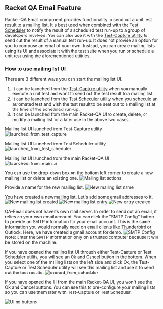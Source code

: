 ## Racket QA Email Feature

Racket-QA Email component provides functionality to send out a unit test result to a mailing list. It is best used when combined with the [Test Scheduler][Scheduler Document] to notify the result of a scheduled test run-up to a group of developers involved. You can also use it with the [Test-Capture utility][Test-Capture Document] to send out the result of a manual test run-up. It does not provide an option for you to compose an email of your own. Instead, you can create mailing lists using its UI and associate it with the test suite when you run or schedule a unit test using the aforementioned utilities.


### How to use mailing list UI

There are 3 different ways you can start the mailing list UI.

1. It can be launched from the [Test-Capture utility][Test-Capture Document] when you manually execute a unit test and want to send out the test result to a mailing list.
2. It can be launched from the [Test Scheduler utility][Scheduler Document] when you schedule an automated test and wish the test result to be sent out to a mailing list at the time of the scheduled run-up.
3. It can be launched from the main Racket-QA UI to create, delete, or modify a mailing list for a later use in the above two cases.



Mailing list UI launched from Test-Capture utility
![launched_from_test_capture](images/documentation/launched_from_test_capture.png)

Mailing list UI launched from Test Scheduler utility
![launched_from_test_scheduler](images/documentation/launched_from_test_scheduler.png)

Mailing list UI launched from the main Racket-QA UI
![launched_from_main_ui](images/documentation/launched_from_main_ui.png)


You can use the drop-down box on the bottom left corner to create a new mailing list or delete an existing one.
![Mailing list actions](images/documentation/ui_add_mailing_list.png)

Provide a name for the new mailing list.
![New mailing list name](images/documentation/ui_new_mailing_list_name.png)

You have created a new mailing list. Let's add some email addresses to it.
![New mailing list created](images/documentation/ui_new_mailing_list_created.png)
![New mailing list entry](images/documentation/ui_new_mailist_list_entry.png)
![New entry created](images/documentation/ui_new_address_created.png)

QA-Email does not have its own mail server. In order to send out an email, it relies on your own email account. You can click the "SMTP Config" button to provide an SMTP information for your email account. This is the same information you would normally need on email clients like Thunderbird or Outlook. Here, we have created a gmail account for demo.
![SMTP Config](images/documentation/ui_smtp_config.png)
Note: Enter the SMTP information only on a trusted computer because it will be stored on the machine.

If you have opened the mailing list UI through either Test-Capture or Test Scheduler utility, you will see an Ok and Cancel button in the bottom. When you select one of the mailing lists on the left side and click Ok, the Test-Capture or Test Scheduler utility will see this mailing list and use it to send out the test results.
![opened_from_scheduler](images/documentation/ui_with_scheduler.png)

If you have opened the UI from the main Racket-QA UI, you won't see the Ok and Cancel buttons. You can use this to pre-configure your mailing lists so you can use them later with Test-Capture or Test Scheduler.

![UI no buttons](images/documentation/ui_no_buttons.png)



<!-- Links -->
[Test-Capture Document]: https://github.com/oplS15projects/Racket-QA/blob/master/Bottle-Racket/README.md
[Scheduler Document]: https://github.com/oplS15projects/Racket-QA/blob/master/Test-Automation/readme.md
